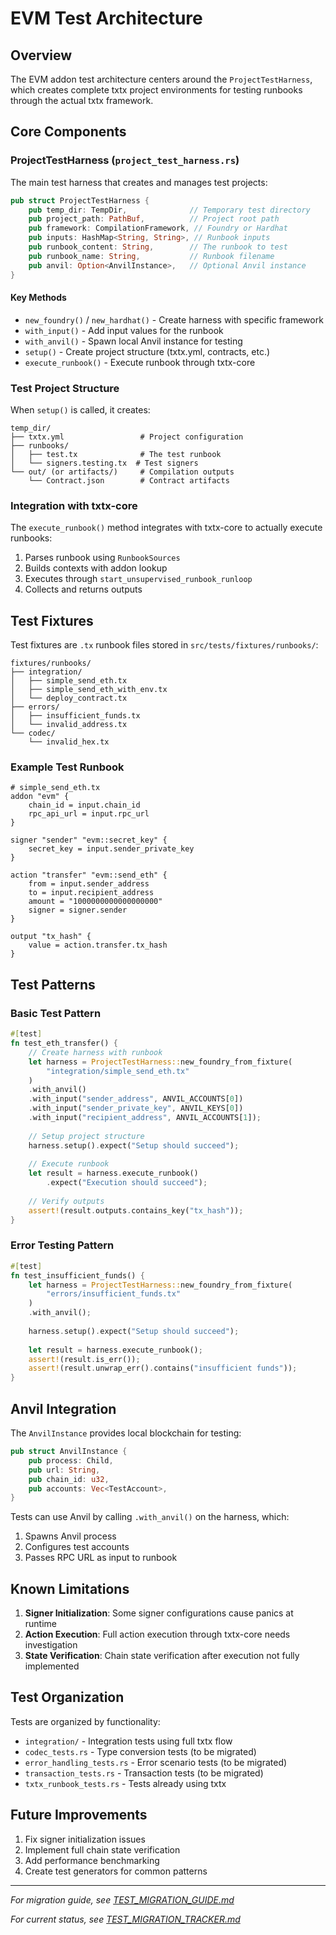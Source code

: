 # EVM Test Architecture

## Overview

The EVM addon test architecture centers around the `ProjectTestHarness`, which creates complete txtx project environments for testing runbooks through the actual txtx framework.

## Core Components

### ProjectTestHarness (`project_test_harness.rs`)

The main test harness that creates and manages test projects:

```rust
pub struct ProjectTestHarness {
    pub temp_dir: TempDir,              // Temporary test directory
    pub project_path: PathBuf,          // Project root path
    pub framework: CompilationFramework, // Foundry or Hardhat
    pub inputs: HashMap<String, String>, // Runbook inputs
    pub runbook_content: String,        // The runbook to test
    pub runbook_name: String,           // Runbook filename
    pub anvil: Option<AnvilInstance>,   // Optional Anvil instance
}
```

#### Key Methods

- `new_foundry()` / `new_hardhat()` - Create harness with specific framework
- `with_input()` - Add input values for the runbook
- `with_anvil()` - Spawn local Anvil instance for testing
- `setup()` - Create project structure (txtx.yml, contracts, etc.)
- `execute_runbook()` - Execute runbook through txtx-core

### Test Project Structure

When `setup()` is called, it creates:

```
temp_dir/
├── txtx.yml                 # Project configuration
├── runbooks/
│   ├── test.tx              # The test runbook
│   └── signers.testing.tx  # Test signers
└── out/ (or artifacts/)     # Compilation outputs
    └── Contract.json        # Contract artifacts
```

### Integration with txtx-core

The `execute_runbook()` method integrates with txtx-core to actually execute runbooks:

1. Parses runbook using `RunbookSources`
2. Builds contexts with addon lookup
3. Executes through `start_unsupervised_runbook_runloop`
4. Collects and returns outputs

## Test Fixtures

Test fixtures are `.tx` runbook files stored in `src/tests/fixtures/runbooks/`:

```
fixtures/runbooks/
├── integration/
│   ├── simple_send_eth.tx
│   ├── simple_send_eth_with_env.tx
│   └── deploy_contract.tx
├── errors/
│   ├── insufficient_funds.tx
│   └── invalid_address.tx
└── codec/
    └── invalid_hex.tx
```

### Example Test Runbook

```hcl
# simple_send_eth.tx
addon "evm" {
    chain_id = input.chain_id
    rpc_api_url = input.rpc_url
}

signer "sender" "evm::secret_key" {
    secret_key = input.sender_private_key
}

action "transfer" "evm::send_eth" {
    from = input.sender_address
    to = input.recipient_address
    amount = "1000000000000000000"
    signer = signer.sender
}

output "tx_hash" {
    value = action.transfer.tx_hash
}
```

## Test Patterns

### Basic Test Pattern

```rust
#[test]
fn test_eth_transfer() {
    // Create harness with runbook
    let harness = ProjectTestHarness::new_foundry_from_fixture(
        "integration/simple_send_eth.tx"
    )
    .with_anvil()
    .with_input("sender_address", ANVIL_ACCOUNTS[0])
    .with_input("sender_private_key", ANVIL_KEYS[0])
    .with_input("recipient_address", ANVIL_ACCOUNTS[1]);
    
    // Setup project structure
    harness.setup().expect("Setup should succeed");
    
    // Execute runbook
    let result = harness.execute_runbook()
        .expect("Execution should succeed");
    
    // Verify outputs
    assert!(result.outputs.contains_key("tx_hash"));
}
```

### Error Testing Pattern

```rust
#[test]
fn test_insufficient_funds() {
    let harness = ProjectTestHarness::new_foundry_from_fixture(
        "errors/insufficient_funds.tx"
    )
    .with_anvil();
    
    harness.setup().expect("Setup should succeed");
    
    let result = harness.execute_runbook();
    assert!(result.is_err());
    assert!(result.unwrap_err().contains("insufficient funds"));
}
```

## Anvil Integration

The `AnvilInstance` provides local blockchain for testing:

```rust
pub struct AnvilInstance {
    pub process: Child,
    pub url: String,
    pub chain_id: u32,
    pub accounts: Vec<TestAccount>,
}
```

Tests can use Anvil by calling `.with_anvil()` on the harness, which:
1. Spawns Anvil process
2. Configures test accounts
3. Passes RPC URL as input to runbook

## Known Limitations

1. **Signer Initialization**: Some signer configurations cause panics at runtime
2. **Action Execution**: Full action execution through txtx-core needs investigation
3. **State Verification**: Chain state verification after execution not fully implemented

## Test Organization

Tests are organized by functionality:

- `integration/` - Integration tests using full txtx flow
- `codec_tests.rs` - Type conversion tests (to be migrated)
- `error_handling_tests.rs` - Error scenario tests (to be migrated)
- `transaction_tests.rs` - Transaction tests (to be migrated)
- `txtx_runbook_tests.rs` - Tests already using txtx

## Future Improvements

1. Fix signer initialization issues
2. Implement full chain state verification
3. Add performance benchmarking
4. Create test generators for common patterns

---

_For migration guide, see [TEST_MIGRATION_GUIDE.md](./TEST_MIGRATION_GUIDE.md)_

_For current status, see [TEST_MIGRATION_TRACKER.md](./TEST_MIGRATION_TRACKER.md)_